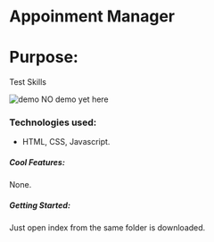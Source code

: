 # Appoinment Manager
# Purpose:

Test Skills

![demo](https://media.giphy.com/media/28LAkmRya7tU3kl0q8/giphy.gif) 
NO demo yet here

### Technologies used:
- HTML, CSS, Javascript.

##### Cool Features:

None.

##### Getting Started:

Just open index from the same folder is downloaded.